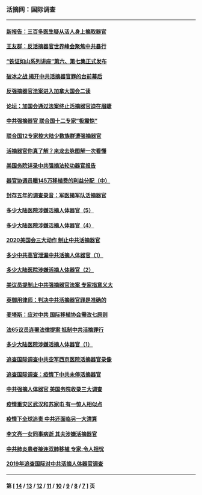 ### 活摘网：国际调查
---
#### [新报告：三百多医生疑从活人身上摘取器官](../../pages/nf5947/n13703044.md?04290430) 
#### [王友群：反活摘器官世界峰会聚焦中共暴行](../../pages/nf5947/n13250738.md?04290430) 
#### [“铁证如山系列讲座”第六、第七集正式发布](../../pages/nf5947/n13106287.md?04290430) 
#### [破冰之战 揭开中共活摘器官罪的台前幕后](../../pages/nf5947/n13082457.md?04290430) 
#### [反强摘器官法案进入加拿大国会二读](../../pages/nf5947/n13033450.md?04290430) 
#### [论坛：加国会通过法案终止活摘器官迫在眉睫](../../pages/nf5947/n13029839.md?04290430) 
#### [中共强摘器官 联合国十二专家“极震惊”](../../pages/nf5947/n13024313.md?04290430) 
#### [联合国12专家控大陆少数族群遭强摘器官](../../pages/nf5947/n13023877.md?04290430) 
#### [活摘器官你真了解？来龙去脉图解一次看懂](../../pages/nf5947/n13013820.md?04290430) 
#### [美国务院详录中共强摘法轮功器官报告](../../pages/nf5947/n12944519.md?04290430) 
#### [器官协调员曝145万移植费的利益分配（中）](../../pages/nf5947/n12894547.md?04290430) 
#### [封存五年的调查录音：军医揭军队活摘器官](../../pages/nf5947/n12798692.md?04290430) 
#### [多少大陆医院涉嫌活摘人体器官（5）](../../pages/nf5947/n12768383.md?04290430) 
#### [多少大陆医院涉嫌活摘人体器官（4）](../../pages/nf5947/n12664434.md?04290430) 
#### [2020美国会三大动作 制止中共活摘器官](../../pages/nf5947/n12682004.md?04290430) 
#### [多少中共高官泄漏中共活摘人体器官（1）](../../pages/nf5947/n12671234.md?04290430) 
#### [多少大陆医院涉嫌活摘人体器官（2）](../../pages/nf5947/n12655589.md?04290430) 
#### [美议员提制止中共强摘器官法案 专家指意义大](../../pages/nf5947/n12630561.md?04290430) 
#### [英御用律师：判决中共活摘器官罪是准确的](../../pages/nf5947/n12580740.md?04290430) 
#### [麦塔斯：应对中共 国际移植协会需改七原则](../../pages/nf5947/n12514711.md?04290430) 
#### [法65议员连署法律提案 抵制中共活摘罪行](../../pages/nf5947/n12437047.md?04290430) 
#### [多少大陆医院涉嫌活摘人体器官（1）](../../pages/nf5947/n12414284.md?04290430) 
#### [追查国际调查中共空军西京医院活摘器官录像](../../pages/nf5947/n12348837.md?04290430) 
#### [追查国际调查：疫情下中共未停活摘器官](../../pages/nf5947/n12273415.md?04290430) 
#### [中共强摘人体器官 美国务院收录三大调查](../../pages/nf5947/n12181488.md?04290430) 
#### [疫情重灾区武汉和苏家屯 有一惊人相似点](../../pages/nf5947/n12150824.md?04290430) 
#### [疫情下全球追责 中共还面临另一大清算](../../pages/nf5947/n12070397.md?04290430) 
#### [李文亮一女同事病逝 其夫涉嫌活摘器官](../../pages/nf5947/n11957882.md?04290430) 
#### [中共肺炎患者接连双肺移植 专家:令人担忧](../../pages/nf5947/n11945516.md?04290430) 
#### [2019年追查国际对中共活摘人体器官调查](../../pages/nf5947/n11917733.md?04290430) 

---
#### 第 [ [14](./14.md?04290430) / [13](./13.md?04290430) / [12](./12.md?04290430) / [11](./11.md?04290430) / [10](./10.md?04290430) / [9](./9.md?04290430) / [8](./8.md?04290430) / [7](./7.md?04290430) ] 页
